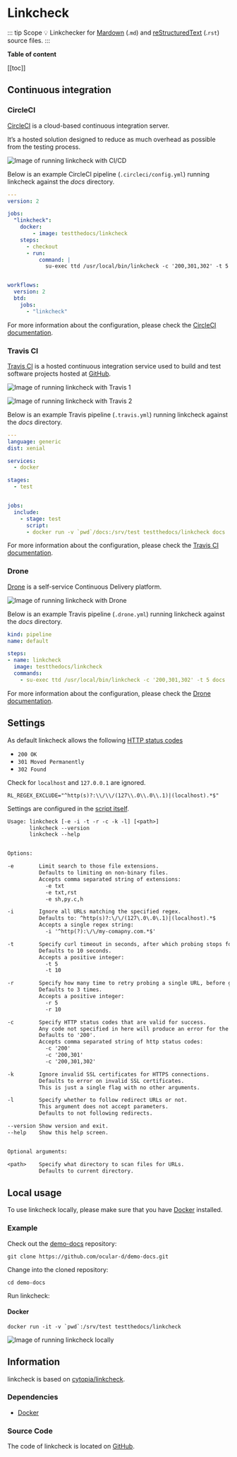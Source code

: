# Linkcheck

::: tip Scope
:bulb: Linkchecker for [Mardown](https://en.wikipedia.org/wiki/Markdown "Link to Markdown page on Wikipedia") (.`md`)
and [reStructuredText](https://en.wikipedia.org/wiki/ReStructuredText "Link to rst page on Wikipedia") (.`rst`) source files.
:::

**Table of content**

[[toc]]

## Continuous integration

### CircleCI

[CircleCI](https://circleci.com/features "Link to CirecleCI site") is a cloud-based continuous integration server.

It’s a hosted solution designed to reduce as much overhead as possible from the testing process.

![Image of running linkcheck with CI/CD](../assets/demo-docs-linkcheck.png)

Below is an example CircleCI pipeline (`.circleci/config.yml`) running linkcheck against the *docs* directory.

```yaml
---
version: 2

jobs:
  "linkcheck":
    docker:
        - image: testthedocs/linkcheck
    steps:
      - checkout
      - run:
          command: |
            su-exec ttd /usr/local/bin/linkcheck -c '200,301,302' -t 5 docs


workflows:
  version: 2
  btd:
    jobs:
      - "linkcheck"
```

For more information about the configuration, please check the [CircleCI documentation](https://circleci.com/docs/ "Link to CircleCI docs").

### Travis CI

[Travis CI](https://travis-ci.com/ "Link to Travis CI site") is a hosted continuous integration service used to build and test software projects hosted at [GitHub](https://github.com "Link to GitHub site").

![Image of running linkcheck with Travis 1](../assets/ocl-linkcheck-travis1.png)

![Image of running linkcheck with Travis 2](../assets/ocl-linkcheck-travis2.png)

Below is an example Travis pipeline (`.travis.yml`) running linkcheck against the *docs* directory.

```yaml
---
language: generic
dist: xenial

services:
  - docker

stages:
  - test


jobs:
  include:
    - stage: test
      script:
      - docker run -v `pwd`/docs:/srv/test testthedocs/linkcheck docs
```

For more information about the configuration, please check the [Travis CI documentation](https://docs.travis-ci.com/ "Link to Travis docs").

### Drone

[Drone](https://drone.io "Link to Drone site") is a self-service Continuous Delivery platform.

![Image of running linkcheck with Drone](../assets/ocl-drone-linkcheck.png)

Below is an example Travis pipeline (`.drone.yml`) running linkcheck against the *docs* directory.

```yaml
kind: pipeline
name: default

steps:
- name: linkcheck
  image: testthedocs/linkcheck
  commands:
    - su-exec ttd /usr/local/bin/linkcheck -c '200,301,302' -t 5 docs
```

For more information about the configuration, please check the [Drone documentation](https://docs.drone.io/ "Link to Drone docs").

## Settings

As default linkcheck allows the following [HTTP status codes](https://developer.mozilla.org/en-US/docs/Web/HTTP/Status "Link to site with HTTP status codes")

- `200 OK`
- `301 Moved Permanently`
- `302 Found`

Check for `localhost` and `127.0.0.1` are ignored.

```shell
RL_REGEX_EXCLUDE="^http(s)?:\\/\\/(127\\.0\\.0\\.1)|(localhost).*$"
```

Settings are configured in the [script itself](https://github.com/testthedocs/rakpart/blob/master/ttd-linkcheck/linkcheck "Link to source of script").

```txt
Usage: linkcheck [-e -i -t -r -c -k -l] [<path>]
       linkcheck --version
       linkcheck --help


Options:

-e        Limit search to those file extensions.
          Defaults to limiting on non-binary files.
          Accepts comma separated string of extensions:
            -e txt
            -e txt,rst
            -e sh,py.c,h

-i        Ignore all URLs matching the specified regex.
          Defaults to: ^http(s)?:\/\/(127\.0\.0\.1)|(localhost).*$
          Accepts a single regex string:
            -i '^http(?):\/\/my-comapny.com.*$'

-t        Specify curl timeout in seconds, after which probing stops for one url.
          Defaults to 10 seconds.
          Accepts a positive integer:
            -t 5
            -t 10

-r        Specify how many time to retry probing a single URL, before giving up.
          Defaults to 3 times.
          Accepts a positive integer:
            -r 5
            -r 10

-c        Specify HTTP status codes that are valid for success.
          Any code not specified in here will produce an error for the given URL.
          Defaults to '200'.
          Accepts comma separated string of http status codes:
            -c '200'
            -c '200,301'
            -c '200,301,302'

-k        Ignore invalid SSL certificates for HTTPS connections.
          Defaults to error on invalid SSL certificates.
          This is just a single flag with no other arguments.

-l        Specify whether to follow redirect URLs or not.
          This argument does not accept parameters.
          Defaults to not following redirects.

--version Show version and exit.
--help    Show this help screen.


Optional arguments:

<path>    Specify what directory to scan files for URLs.
          Defaults to current directory.
```

## Local usage

To use linkcheck locally, please make sure that you have [Docker](https://docker.com "Link to website of Docker") installed.

### Example

Check out the [demo-docs](https://github.com/ocular-d/demo-docs "Link to dem-docs repository") repository:

```shell
git clone https://github.com/ocular-d/demo-docs.git
```

Change into the cloned repository:

```shell
cd demo-docs
```

Run linkcheck:

#### Docker

  ```shell
  docker run -it -v `pwd`:/srv/test testthedocs/linkcheck
  ```

![Image of running linkcheck locally](../assets/ocl-linkcheck-local.png)

## Information

linkcheck is based on [cytopia/linkcheck](https://github.com/cytopia/linkcheck "Link to linkcheck website").

### Dependencies

- [Docker](https://docker.com "Website of Docker")

### Source Code

The code of linkcheck is located on [GitHub](https://github.com/ocular-d/lenses/tree/master/checks/linkcheck "Link to source code of linkcheck on GitHub").
